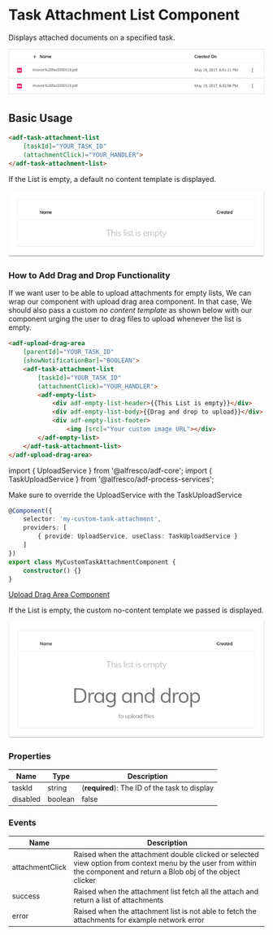 # Task Attachment List Component

Displays attached documents on a specified task.

![task-attachment-list-sample](docassets/images/task-attachment-list.png)

## Basic Usage

```html
<adf-task-attachment-list 
    [taskId]="YOUR_TASK_ID" 
    (attachmentClick)="YOUR_HANDLER">
</adf-task-attachment-list>
```
If the List is empty, a default no content template is displayed.

![default-no-content-template-sample](docassets/images/default-no-content-template.png)

### How to Add Drag and Drop Functionality

If we want user to be able to upload attachments for empty lists, We can wrap our component with upload drag area component. In that case, We should also pass a custom *no content template* as shown below with our component urging the user to drag files to upload whenever the list is empty.

```html
<adf-upload-drag-area
    [parentId]="YOUR_TASK_ID"
    [showNotificationBar]="BOOLEAN">
    <adf-task-attachment-list  
        [taskId]="YOUR_TASK_ID"
        (attachmentClick)="YOUR_HANDLER">
        <adf-empty-list>
            <div adf-empty-list-header>{{This List is empty}}</div>
            <div adf-empty-list-body>{{Drag and drop to upload}}</div>
            <div adf-empty-list-footer>
                <img [src]="Your custom image URL"></div> 
        </adf-empty-list>
    </adf-task-attachment-list>
</adf-upload-drag-area>
```

import { UploadService } from '@alfresco/adf-core';
import { TaskUploadService } from '@alfresco/adf-process-services';

Make sure to override the UploadService with the TaskUploadService
```ts
@Component({
    selector: 'my-custom-task-attachment',
    providers: [
        { provide: UploadService, useClass: TaskUploadService }
    ]
})
export class MyCustomTaskAttachmentComponent {
    constructor() {}
}
```

[Upload Drag Area Component](./upload-drag-area.component.md)

If the List is empty, the custom no-content template we passed is displayed. 

![custom-no-content-drag-drop-template-sample](docassets/images/custom-no-content-drag-drop-template.png)

### Properties

| Name | Type | Description |
| --- | --- | --- |
| taskId | string | (**required**): The ID of the task to display |
| disabled | boolean | false | Disable/Enable read only mode for attachement list |

### Events

| Name | Description |
| --- | --- |
| attachmentClick | Raised when the attachment double clicked or selected view option from context menu by the user from within the component and return a Blob obj of the object clicker|
| success | Raised when the attachment list fetch all the attach and return a list of attachments |
| error | Raised when the attachment list is not able to fetch the attachments for example network error   |
